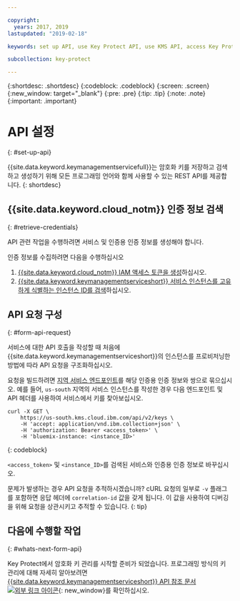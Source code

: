 ```yaml
---

copyright:
  years: 2017, 2019
lastupdated: "2019-02-18"

keywords: set up API, use Key Protect API, use KMS API, access Key Protect API, access KMS API

subcollection: key-protect

---
```


{:shortdesc: .shortdesc}
{:codeblock: .codeblock}
{:screen: .screen}
{:new_window: target="_blank"}
{:pre: .pre}
{:tip: .tip}
{:note: .note}
{:important: .important}

# API 설정
{: #set-up-api}

{{site.data.keyword.keymanagementservicefull}}는 암호화 키를 저장하고 검색하고 생성하기 위해 모든 프로그래밍 언어와 함께 사용할 수 있는 REST API를 제공합니다.
{: shortdesc}

## {{site.data.keyword.cloud_notm}} 인증 정보 검색
{: #retrieve-credentials}

API 관련 작업을 수행하려면 서비스 및 인증용 인증 정보를 생성해야 합니다. 

인증 정보를 수집하려면 다음을 수행하십시오

1. [{{site.data.keyword.cloud_notm}} IAM 액세스 토큰을 생성](/docs/services/key-protect?topic=key-protect-retrieve-access-token)하십시오.
2. [{{site.data.keyword.keymanagementserviceshort}} 서비스 인스턴스를 고유하게 식별하는 인스턴스 ID를 검색](/docs/services/key-protect?topic=key-protect-retrieve-instance-ID)하십시오.

## API 요청 구성
{: #form-api-request}

서비스에 대한 API 호출을 작성할 때 처음에 {{site.data.keyword.keymanagementserviceshort}}의 인스턴스를 프로비저닝한 방법에 따라 API 요청을 구조화하십시오. 

요청을 빌드하려면 [지역 서비스 엔드포인트](/docs/services/key-protect?topic=key-protect-regions)를 해당 인증용 인증 정보와 쌍으로 묶으십시오. 예를 들어, `us-south` 지역의 서비스 인스턴스를 작성한 경우 다음 엔드포인트 및 API 헤더를 사용하여 서비스에서 키를 찾아보십시오.

```cURL
curl -X GET \
    https://us-south.kms.cloud.ibm.com/api/v2/keys \
    -H 'accept: application/vnd.ibm.collection+json' \
    -H 'authorization: Bearer <access_token>' \
    -H 'bluemix-instance: <instance_ID>'
```
{: codeblock} 

`<access_token>` 및 `<instance_ID>`를 검색된 서비스와 인증용 인증 정보로 바꾸십시오.

문제가 발생하는 경우 API 요청을 추적하시겠습니까? cURL 요청의 일부로 `-v` 플래그를 포함하면 응답 헤더에 `correlation-id` 값을 갖게 됩니다. 이 값을 사용하여 디버깅을 위해 요청을 상관시키고 추적할 수 있습니다.
{: tip} 

## 다음에 수행할 작업
{: #whats-next-form-api}

Key Protect에서 암호화 키 관리를 시작할 준비가 되었습니다. 프로그래밍 방식의 키 관리에 대해 자세히 알아보려면 [{{site.data.keyword.keymanagementserviceshort}} API 참조 문서 ![외부 링크 아이콘](../../icons/launch-glyph.svg "외부 링크 아이콘")](https://{DomainName}/apidocs/key-protect){: new_window}를 확인하십시오.
